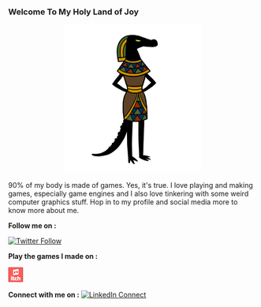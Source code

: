 ### Welcome To My Holy Land of Joy

<div style="text-align:center"><img src="https://github.com/Pikachuxxxx/Pikachuxxxx/blob/master/tumblr_inline_n7hkf5SViA1s5zj0n540.gif" height = 300/></div>

90% of my body is made of games. Yes, it's true. I love playing and making games, especially game engines and I also love tinkering with some weird computer graphics stuff. Hop in to my profile and social media more to know more about me.



**Follow me on :**

[![Twitter Follow](https://img.shields.io/twitter/follow/Phani_29.svg?style=social)](https://twitter.com/phani_29)  


**Play the games I made on :**

[![](https://github.com/Pikachuxxxx/Pikachuxxxx/blob/master/app-icon.png)](https://pikachuxxx.itch.io)

**Connect with me on :**  [![LinkedIn Connect](https://github.com/paulrobertlloyd/socialmediaicons/blob/main/linkedin-24x24.png)](https://www.linkedin.com/in/phani-srikar-78206714b/)  
